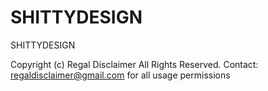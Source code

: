SHITTYDESIGN
============

SHITTYDESIGN

Copyright (c) Regal Disclaimer All Rights Reserved.
Contact: regaldisclaimer@gmail.com for all usage permissions